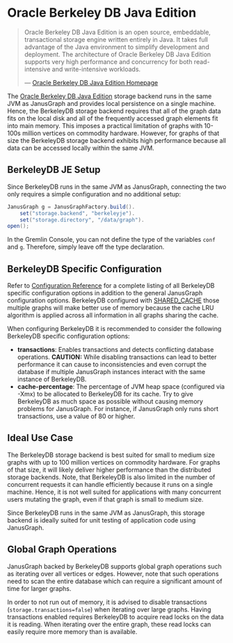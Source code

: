 # Oracle Berkeley DB Java Edition

> Oracle Berkeley DB Java Edition is an open source, embeddable,
> transactional storage engine written entirely in Java. It takes full
> advantage of the Java environment to simplify development and
> deployment. The architecture of Oracle Berkeley DB Java Edition
> supports very high performance and concurrency for both read-intensive
> and write-intensive workloads.
>
> —  [Oracle Berkeley DB Java Edition
> Homepage](http://www.oracle.com/technetwork/database/berkeleydb/overview/index-093405.html)

The [Oracle Berkeley DB Java
Edition](http://www.oracle.com/technetwork/database/berkeleydb/overview/index-093405.html)
storage backend runs in the same JVM as JanusGraph and provides local
persistence on a single machine. Hence, the BerkeleyDB storage backend
requires that all of the graph data fits on the local disk and all of
the frequently accessed graph elements fit into main memory. This
imposes a practical limitation of graphs with 10-100s million vertices
on commodity hardware. However, for graphs of that size the BerkeleyDB
storage backend exhibits high performance because all data can be
accessed locally within the same JVM.

## BerkeleyDB JE Setup

Since BerkeleyDB runs in the same JVM as JanusGraph, connecting the two
only requires a simple configuration and no additional setup:
```java
JanusGraph g = JanusGraphFactory.build().
    set("storage.backend", "berkeleyje").
    set("storage.directory", "/data/graph").
open();
```

In the Gremlin Console, you can not define the type of the variables
`conf` and `g`. Therefore, simply leave off the type declaration.

## BerkeleyDB Specific Configuration

Refer to [Configuration Reference](../basics/configuration-reference.md) for a complete listing of all BerkeleyDB
specific configuration options in addition to the general JanusGraph
configuration options. BerkeleyDB configured with
[SHARED_CACHE](https://docs.oracle.com/cd/E17277_02/html/java/com/sleepycat/je/EnvironmentConfig.html#SHARED_CACHE)
those multiple graphs will make better use of memory because the cache LRU algorithm is applied across all
information in all graphs sharing the cache.

When configuring BerkeleyDB it is recommended to consider the following
BerkeleyDB specific configuration options:

-   **transactions**: Enables transactions and detects conflicting
    database operations. **CAUTION:** While disabling transactions can
    lead to better performance it can cause to inconsistencies and even
    corrupt the database if multiple JanusGraph instances interact with
    the same instance of BerkeleyDB.
-   **cache-percentage**: The percentage of JVM heap space (configured
    via -Xmx) to be allocated to BerkeleyDB for its cache. Try to give
    BerkeleyDB as much space as possible without causing memory problems
    for JanusGraph. For instance, if JanusGraph only runs short
    transactions, use a value of 80 or higher.

## Ideal Use Case

The BerkeleyDB storage backend is best suited for small to medium size
graphs with up to 100 million vertices on commodity hardware. For graphs
of that size, it will likely deliver higher performance than the
distributed storage backends. Note, that BerkeleyDB is also limited in
the number of concurrent requests it can handle efficiently because it
runs on a single machine. Hence, it is not well suited for applications
with many concurrent users mutating the graph, even if that graph is
small to medium size.

Since BerkeleyDB runs in the same JVM as JanusGraph, this storage
backend is ideally suited for unit testing of application code using
JanusGraph.

## Global Graph Operations

JanusGraph backed by BerkeleyDB supports global graph operations such as
iterating over all vertices or edges. However, note that such operations
need to scan the entire database which can require a significant amount
of time for larger graphs.

In order to not run out of memory, it is advised to disable transactions
(`storage.transactions=false`) when iterating over large graphs. Having
transactions enabled requires BerkeleyDB to acquire read locks on the
data it is reading. When iterating over the entire graph, these read
locks can easily require more memory than is available.
